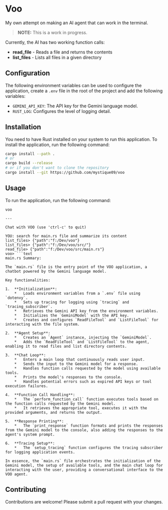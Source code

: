 # Voo
My own attempt on making an AI agent that can work in the terminal.

>**NOTE:** This is a work in progress.

Currently, the AI has two working function calls:
- **read_file** - Reads a file and returns the contents
- **list_files** - Lists all files in a given directory

## Configuration

The following environment variables can be used to configure the application, create a `.env` file in the root of the project and add the following variables:

*   `GEMINI_API_KEY`: The API key for the Gemini language model.
*   `RUST_LOG`: Configures the level of logging detail.

## Installation
You need to have Rust installed on your system to run this application.
To install the application, run the following command:
```bash
cargo install --path .
# or
cargo build --release
# or if you don't want to clone the repository
cargo install --git https://github.com/mystique09/voo
```

## Usage
To run the application, run the following command:
```nushell
voo

--- 

Chat with VOO (use 'ctrl-c' to quit)

YOU: search for main.rs file and summarize its content
list_files> {"path":"f:/Dev/voo"}
list_files> {"path":"f:/Dev/voo/src/"}
read_file> {"path":"f:/Dev/voo/src/main.rs"}
voo> ```text
main.rs Summary:

The `main.rs` file is the entry point of the VOO application, a chatbot powered by the Gemini language model.

Key functionalities:

1.  **Initialization**:
    *   Loads environment variables from a `.env` file using `dotenvy`.
    *   Sets up tracing for logging using `tracing` and `tracing_subscriber`.
    *   Retrieves the Gemini API key from the environment variables.
    *   Initializes the `GeminiModel` with the API key.
    *   Creates and configures `ReadFileTool` and `ListFileTool` for interacting with the file system.

2.  **Agent Setup**:
    *   Creates an `Agent` instance, injecting the `GeminiModel`.
    *   Adds the `ReadFileTool` and `ListFileTool` to the agent, enabling it to read files and list directory contents.

3.  **Chat Loop**:
    *   Enters a main loop that continuously reads user input.
    *   Sends the input to the Gemini model for a response.
    *   Handles function calls requested by the model using available tools.
    *   Prints the model's responses to the console.
    *   Handles potential errors such as expired API keys or tool execution failures.

4.  **Function Call Handling**:
    *   The `perform_function_call` function executes tools based on the function calls requested by the Gemini model.
    *   It retrieves the appropriate tool, executes it with the provided arguments, and returns the output.

5.  **Response Printing**:
    *   The `print_response` function formats and prints the responses from the Gemini model to the console, also adding the responses to the agent's system prompt.

6.  **Tracing Setup**:
    *   The `setup_tracing` function configures the tracing subscriber for logging application events.

In essence, the `main.rs` file orchestrates the initialization of the Gemini model, the setup of available tools, and the main chat loop for interacting with the user, providing a conversational interface to the VOO agent.
```

## Contributing

Contributions are welcome! Please submit a pull request with your changes.